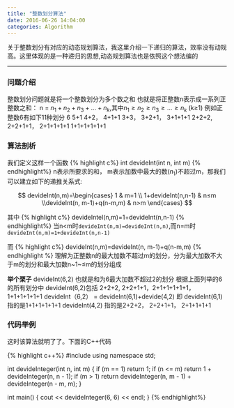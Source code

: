 ```yaml
---
title: "整数划分算法"
date: 2016-06-26 14:04:00
categories: Algorithm
---
```


关于整数划分有对应的动态规划算法，我这里介绍一下递归的算法，效率没有动规高。这里体现的是一种递归的思想,动态规划算法也是依照这个想法编的

-------

### 问题介绍

整数划分问题就是将一个整数划分为多个数之和
也就是将正整数n表示成一系列正整数之和： n = $n_1 +n_2 + n_3 +...+n_k$,其中$n_1≥n_2≥n_3≥...≥n_k$ (k≥1)
例如正整数6有如下11种划分
6
5+1
4+2， 4+1+1
3+3， 3+2+1， 3+1+1+1
2+2+2, 2+2+1+1， 2+1+1+1+1
1+1+1+1+1+1

### 算法剖析

我们定义这样一个函数
{% highlight c%}
int devideInt(int n, int m)
{% endhighlight%}
n表示所要求的和， m表示加数中最大的数($n_1$)不超过m，那我们可以建立如下的递推关系式:

$$
devideInt(n,m)=\begin{cases} 1 & m=1 \\ 1+devideInt(n,n-1) & n≤m \\devideInt(n, m-1)+q(n-m,m) & n>m \end{cases}
$$

其中
{% highlight c%}
devideIntel(n,m)=1+devideInt(n,n-1)
{% endhighlight%}
当n<m时`devideInt(n,m)=devideInt(n,n)`,而n=m时 `devideInt(n,m)=1+devideInt(n,n-1)`

而
{% highlight c%}
devideInt(n,m)=devideInt(n, m-1)+q(n-m,m)
{% endhighlight %}
理解为正整数n的最大加数不超过m的划分，分为最大加数不大于m的划分和最大加数n~1~≤m的划分组成

**举个栗子**
devideInt(6,2)
也就是和为6最大加数不超过2的划分
根据上面列举的6的所有划分中
devideInt(6,2)包括 2+2+2, 2+2+1+1，2+1+1+1+1+1， 1+1+1+1+1+1
devideInt（6,2） = devideInt(6,1)+devide(4,2)
即
devideInt(6,1)指的是1+1+1+1+1+1
devideInt(4,2) 指的是2+2+2， 2+2+1+1， 2+1+1+1+1

### 代码举例
这时该算法就明了了。下面的C++代码

{% highlight c++%}
#include<iostream>
using namespace std;

int	devideInteger(int n, int m) {
	if (m == 1) return 1;
	if (n <= m) return 1 + devideInteger(n, n - 1);
	if (m > 1) return devideInteger(n, m - 1) + devideInteger(n - m, m);
}

int main() {
	cout << devideInteger(6, 6) << endl;
}
{% endhighlight%}